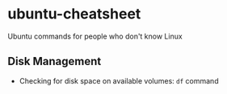 ubuntu-cheatsheet
=================

Ubuntu commands for people who don't know Linux

## Disk Management

* Checking for disk space on available volumes: `df` command
